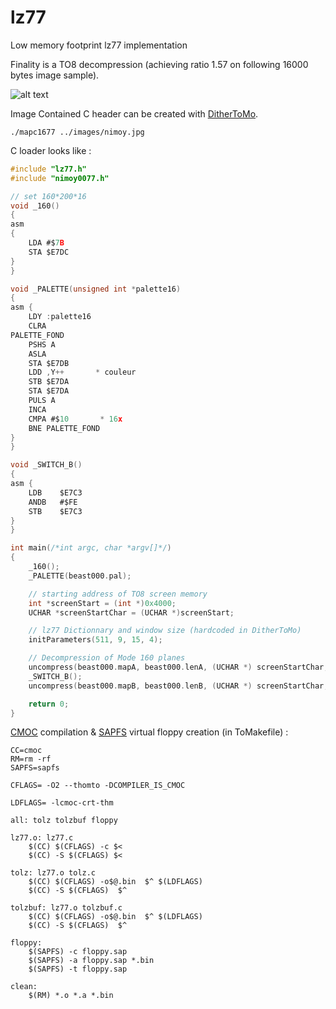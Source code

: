 # lz77
Low memory footprint lz77 implementation

Finality is a TO8 decompression (achieving ratio 1.57 on following 16000 bytes image sample).

![alt text](uncompressto8.gif)


Image Contained C header can be created with [DitherToMo](https://github.com/rodolphe74/DitherToMo).

```shell
./mapc1677 ../images/nimoy.jpg
```



C loader looks like :

```c
#include "lz77.h"
#include "nimoy0077.h"

// set 160*200*16
void _160()
{
asm
{
    LDA #$7B
    STA $E7DC
}
}

void _PALETTE(unsigned int *palette16)
{
asm {
    LDY :palette16
    CLRA
PALETTE_FOND
    PSHS A
    ASLA
    STA $E7DB
    LDD ,Y++       * couleur
    STB $E7DA
    STA $E7DA
    PULS A
    INCA
    CMPA #$10       * 16x
    BNE PALETTE_FOND
}
}

void _SWITCH_B()
{
asm {
    LDB    $E7C3
    ANDB   #$FE
    STB    $E7C3
}
}

int main(/*int argc, char *argv[]*/)
{
    _160();
    _PALETTE(beast000.pal);

    // starting address of TO8 screen memory
    int *screenStart = (int *)0x4000;
    UCHAR *screenStartChar = (UCHAR *)screenStart;

    // lz77 Dictionnary and window size (hardcoded in DitherToMo)
    initParameters(511, 9, 15, 4);

    // Decompression of Mode 160 planes
    uncompress(beast000.mapA, beast000.lenA, (UCHAR *) screenStartChar, 8000);
    _SWITCH_B();
    uncompress(beast000.mapB, beast000.lenB, (UCHAR *) screenStartChar, 8000);

    return 0;
}
```



[CMOC](http://perso.b2b2c.ca/~sarrazip/dev/cmoc.html) compilation & [SAPFS](https://github.com/nils-eilers/sap2) virtual floppy creation (in ToMakefile) :
```shell
CC=cmoc
RM=rm -rf
SAPFS=sapfs

CFLAGS= -O2 --thomto -DCOMPILER_IS_CMOC

LDFLAGS= -lcmoc-crt-thm

all: tolz tolzbuf floppy

lz77.o: lz77.c
	$(CC) $(CFLAGS) -c $<
	$(CC) -S $(CFLAGS) $<

tolz: lz77.o tolz.c
	$(CC) $(CFLAGS) -o$@.bin  $^ $(LDFLAGS)
	$(CC) -S $(CFLAGS)  $^

tolzbuf: lz77.o tolzbuf.c
	$(CC) $(CFLAGS) -o$@.bin  $^ $(LDFLAGS)
	$(CC) -S $(CFLAGS)  $^

floppy:
	$(SAPFS) -c floppy.sap
	$(SAPFS) -a floppy.sap *.bin
	$(SAPFS) -t floppy.sap

clean:
	$(RM) *.o *.a *.bin
```
